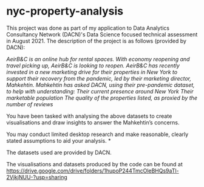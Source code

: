 # nyc-property-analysis
This project was done as part of my application to Data Analytics Consultancy Network (DACN)'s Data Science focused technical assessment in August 2021. 
The description of the project is as follows (provided by DACN):

_AeirB&C is an online hub for rental spaces. With economy reopening and travel picking up, AeirB&C is looking to reopen. AeirB&C has recently invested in a new marketing drive for their properties in New York to support their recovery from the pandemic, led by their marketing director, Mahkehtin. Mahkehtin has asked DACN, using their pre-pandemic dataset, to help with understanding:
Their current presence around New York
Their marketable population
The quality of the properties listed, as proxied by the number of reviews_

You have been tasked with analysing the above datasets to create visualisations and draw insights to answer the Mahkehtin’s concerns. 

You may conduct limited desktop research and make reasonable, clearly stated assumptions to aid your analysis. *

The datasets used are provided by DACN.

The visualisations and datasets produced by the code can be found at https://drive.google.com/drive/folders/1hupoP244TmcOleBHQs9aTl-2VjkjNUU-?usp=sharing
